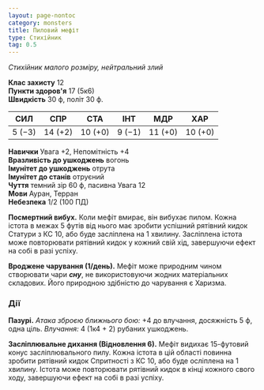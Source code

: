 ```yaml
---
layout: page-nontoc
category: monsters
title: Пиловий мефіт
type: Стихійник
tag: 0.5
---
```


_Стихійник малого розміру, нейтральний злий_  

**Клас захисту** 12    
**Пункти здоров'я** 17 (5к6)    
**Швидкість** 30 ф, політ 30 ф.  

| СИЛ    | СПР     | СТА     | ІНТ    | МДР     | ХАР     |
| ------ | ------- | ------- | ------ | ------- | ------- |
| 5 (−3) | 14 (+2) | 10 (+0) | 9 (−1) | 11 (+0) | 10 (+0) |

**Навички** Увага +2, Непомітність +4    
**Вразливість до ушкоджень** вогонь    
**Імунітет до ушкоджень** отрута    
**Імунітет до станів** отруєний    
**Чуття** темний зір 60 ф, пасивна Увага 12    
**Мови** Ауран, Терран    
**Небезпека** 1/2 (100 ПД)  

**Посмертний вибух.** Коли мефіт вмирає, він вибухає пилом. Кожна істота в межах 5 футів від нього має зробити успішний рятівний кидок Статури з КС 10, або буде засліплена на 1 хвилину. Засліплена істота може повторювати рятівний кидок у кожний свій хід, завершуючи ефект на собі в разі успіху.    

**Вроджене чарування (1/день).** Мефіт може природним чином створювати чари **_сну_**, не використовуючи жодних матеріальних складових. Його природною здібністю до чарування є Харизма.

### Дії
**Пазурі.** _Атака зброєю ближнього бою:_ +4 до влучання, досяжність 5 ф, одна ціль. _Влучання:_ 4 (1к4 + 2) рубаних ушкоджень.    

**Засліплювальне дихання (Відновлення 6).** Мефіт видихає 15-футовий конус засліплювального пилу. Кожна істота в цій області повинна зробити рятівний кидок Спритності з КС 10, або буде осліплена на 1 хвилину. Істота може повторювати рятівний кидок в кінці кожного свого ходу, завершуючи ефект на собі в разі успіху.
